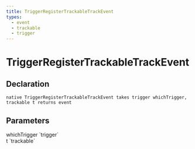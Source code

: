 ```yaml
---
title: TriggerRegisterTrackableTrackEvent
types:
  - event
  - trackable
  - trigger
---
```


# TriggerRegisterTrackableTrackEvent

## Declaration

```
native TriggerRegisterTrackableTrackEvent takes trigger whichTrigger, trackable t returns event
```

## Parameters
<dl>
  <dt>whichTrigger `trigger`</dt>
  <dd></dd>

  <dt>t `trackable`</dt>
  <dd></dd>
</dl>